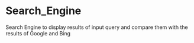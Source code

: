 # Search_Engine
Search Engine to display results of input query and compare them with the results of Google and Bing
